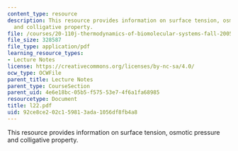 ```yaml
---
content_type: resource
description: This resource provides information on surface tension, osmotic pressure
  and colligative property.
file: /courses/20-110j-thermodynamics-of-biomolecular-systems-fall-2005/92ce8ce202c159813ada1056df8fb4a8_l22.pdf
file_size: 328587
file_type: application/pdf
learning_resource_types:
- Lecture Notes
license: https://creativecommons.org/licenses/by-nc-sa/4.0/
ocw_type: OCWFile
parent_title: Lecture Notes
parent_type: CourseSection
parent_uid: 4e6e18bc-05b5-f575-53e7-4f6a1fa68985
resourcetype: Document
title: l22.pdf
uid: 92ce8ce2-02c1-5981-3ada-1056df8fb4a8
---
```

This resource provides information on surface tension, osmotic pressure and colligative property.
